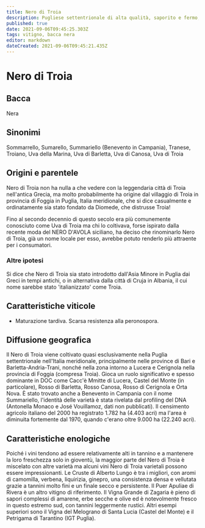 ```yaml
---
title: Nero di Troia
description: Pugliese settentrionale di alta qualità, saporito e fermo, che è diminuito notevolmente negli ultimi 40 anni.
published: true
date: 2021-09-06T09:45:25.303Z
tags: vitigno, bacca nera
editor: markdown
dateCreated: 2021-09-06T09:45:21.435Z
---
```


# Nero di Troia

## Bacca
Nera
## Sinonimi
Sommarrello, Sumarello, Summariello (Benevento in Campania), Tranese, Troiano, Uva della Marina, Uva di Barletta, Uva di Canosa, Uva di Troia

## Origini e parentele
Nero di Troia non ha nulla a che vedere con la leggendaria città di Troia nell'antica Grecia, ma molto probabilmente ha origine dal villaggio di Troia in provincia di Foggia in Puglia, Italia meridionale, che si dice casualmente e ordinatamente sia stato fondato da Diomede, che distrusse Troia!

Fino al secondo decennio di questo secolo era più comunemente conosciuto come Uva di Troia ma chi lo coltivava, forse ispirato dalla recente moda del NERO D'AVOLA siciliano, ha deciso che rinominarlo Nero di Troia, già un nome locale per esso, avrebbe potuto renderlo più attraente per i consumatori.

### Altre ipotesi
Si dice che Nero di Troia sia stato introdotto dall'Asia Minore in Puglia dai Greci in tempi antichi, o in alternativa dalla città di Cruja in Albania, il cui nome sarebbe stato 'italianizzato' come Troia.

## Caratteristiche viticole
- Maturazione tardiva. Scarsa resistenza alla peronospora.

## Diffusione geografica
Il Nero di Troia viene coltivato quasi esclusivamente nella Puglia settentrionale nell'Italia meridionale, principalmente nelle province di Bari e Barletta-Andria-Trani, nonché nella zona intorno a Lucera e Cerignola nella provincia di Foggia (compresa Troia). Gioca un ruolo significativo e spesso dominante in DOC come Cacc'è Mmitte di Lucera, Castel del Monte (in particolare), Rosso di Barletta, Rosso Canosa, Rosso di Cerignola e Orta Nova. È stato trovato anche a Benevento in Campania con il nome Summariello, l'identità delle varietà è stata rivelata dal profiling del DNA (Antonella Monaco e José Vouillamoz, dati non pubblicati). Il censimento agricolo italiano del 2000 ha registrato 1.782 ha (4.403 acri) ma l'area è diminuita fortemente dal 1970, quando c'erano oltre 9.000 ha (22.240 acri).

## Caratteristiche enologiche

Poiché i vini tendono ad essere relativamente alti in tannino e a mantenere la loro freschezza solo in gioventù, la maggior parte del Nero di Troia è miscelato con altre varietà ma alcuni vini Nero di Troia varietali possono essere impressionanti. Le Cruste di Alberto Lungo è tra i migliori, con aromi di camomilla, verbena, liquirizia, ginepro, una consistenza densa e vellutata grazie a tannini molto fini e un finale secco e persistente. Il Puer Apuliae di Rivera è un altro vitigno di riferimento. Il Vigna Grande di Zagaria è pieno di sapori complessi di amarene, erbe secche e olive ed è notevolmente fresco in questo estremo sud, con tannini leggermente rustici. Altri esempi superiori sono il Vigna del Melograno di Santa Lucia (Castel del Monte) e il Petrigama di Tarantino (IGT Puglia).